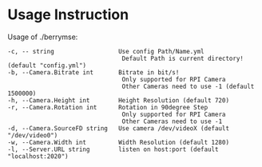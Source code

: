 # Usage Instruction



Usage of ./berrymse:

    -c, -- string                  Use config Path/Name.yml
                                    Default Path is current directory! (default "config.yml")
    -b, --Camera.Bitrate int       Bitrate in bit/s!
                                    Only supported for RPI Camera
                                    Other Cameras need to use -1 (default 1500000)
    -h, --Camera.Height int        Height Resolution (default 720)
    -r, --Camera.Rotation int      Rotation in 90degree Step
                                    Only supported for RPI Camera
                                    Other Cameras need to use -1
    -d, --Camera.SourceFD string   Use camera /dev/videoX (default "/dev/video0")
    -w, --Camera.Width int         Width Resolution (default 1280)
    -l, --Server.URL string        listen on host:port (default "localhost:2020")